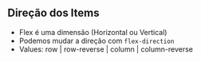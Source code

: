 ## Direção dos Items

 - Flex é uma dimensão (Horizontal ou Vertical)
 - Podemos mudar a direção com `flex-direction`
 - Values: row | row-reverse | column | column-reverse 
